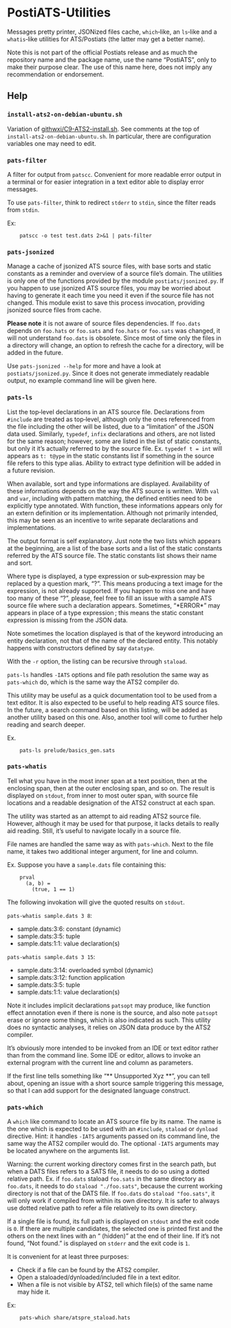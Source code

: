 # PostiATS-Utilities

Messages pretty printer, JSONized files cache, `which`‑like, an `ls`‑like and a `whatis`‑like utilities for ATS/Postiats (the latter may get a better name).

Note this is not part of the official Postiats release and as much the repository name and the package name, use the name “PostiATS”, only to make their purpose clear. The use of this name here, does not imply any recommendation or endorsement.


## Help


### `install-ats2-on-debian-ubuntu.sh`

Variation of [githwxi/C9-ATS2-install.sh](https://gist.github.com/githwxi/7e31f4fd4df92125b73c). See comments at the top of `install-ats2-on-debian-ubuntu.sh`. In particular, there are configuration variables one may need to edit.


### `pats-filter`

A filter for output from `patscc`. Convenient for more readable error output in a terminal or for easier integration in a text editor able to display error messages.

To use `pats-filter`, think to redirect `stderr` to `stdin`, since the filter reads from `stdin`.

Ex:

        patscc -o test test.dats 2>&1 | pats-filter


### `pats-jsonized`

Manage a cache of jsonized ATS source files, with base sorts and static constants as a reminder and overview of a source file’s domain. The utilities is only one of the functions provided by the module `postiats/jsonized.py`. If you happen to use jsonized ATS source files, you may be worried about having to generate it each time
you need it even if the source file has not changed. This module exist to save this process invocation, providing jsonized source files from cache.

**Please note** it is not aware of source files dependencies. If `foo.dats` depends on `foo.hats` or `foo.sats` and `foo.hats` or `foo.sats` was changed, it will not understand `foo.dats` is obsolete. Since most of time only the files in a directory will change, an option to refresh the cache for a directory, will be added in the future.

Use `pats-jsonized --help` for more and have a look at `postiats/jsonized.py`. Since it does not generate immediately readable output, no example command line will be given here.


### `pats-ls`

List the top‑level declarations in an ATS source file. Declarations from `#include` are treated as top‑level, although only the ones referenced from the file including the other will be listed, due to a “limitation” of the JSON data used. Similarly, `typedef`, `infix` declarations and others, are not listed for the same reason; however, some are listed in the list of static constants, but only it it’s actually referred to by the source file. Ex. `typedef t = int` will appears as `t: t@ype` in the static constants list if something in the source file refers to this type alias. Ability to extract type definition will be added in a future revision.

When available, sort and type informations are displayed. Availability of these informations depends on the way the ATS source is written. With `val` and `var`, including with pattern matching, the defined entities need to be explicitly type annotated. With function, these informations appears only for an extern definition or its implementation. Although not primarily intended, this may be seen as an incentive to write separate declarations and implementations.

The output format is self explanatory. Just note the two lists which appears at the beginning, are a list of the base sorts and a list of the static constants referred by the ATS source file. The static constants list shows their name and sort.

Where type is displayed, a type expression or sub‑expression may be replaced by a question mark, “?”. This means producing a text image for the expression, is not already supported. If you happen to miss one and have too many of these “?”, please, feel free to fill an issue with a sample ATS source file where such a declaration appears. Sometimes, “\*ERROR\*” may appears in place of a type expression ; this means the static constant expression is missing from the JSON data.

Note sometimes the location displayed is that of the keyword introducing an entity declaration, not that of the name of the declared entity. This notably happens with constructors defined by say `datatype`.

With the `-r` option, the listing can be recursive through `staload`.

`pats-ls` handles `-IATS` options and file path resolution the same way as `pats-which` do, which is the same way the ATS2 compiler do.

This utility may be useful as a quick documentation tool to be used from a text editor. It is also expected to be useful to help reading ATS source files. In the future, a search command based on this listing, will be added as another utility based on this one. Also, another tool will come to further help reading and search deeper.

Ex.

        pats-ls prelude/basics_gen.sats


### `pats-whatis`

Tell what you have in the most inner span at a text position, then at the enclosing span, then at the outer enclosing span, and so on. The result is displayed on `stdout`, from inner to most outer span, with source file locations and a readable designation of the ATS2 construct at each span.

The utility was started as an attempt to aid reading ATS2 source file. However, although it may be used for that purpose, it lacks details to really aid reading. Still, it’s useful to navigate locally in a source file.

File names are handled the same way as with `pats-which`. Next to the file name, it takes two additional integer argument, for line and column.

Ex. Suppose you have a `sample.dats` file containing this:

        prval
          (a, b) =
            (true, 1 == 1)


The following invokation will give the quoted results on `stdout`.

`pats-whatis sample.dats 3 8`:

  * sample.dats:3:6: constant (dynamic)
  * sample.dats:3:5: tuple
  * sample.dats:1:1: value declaration(s)

`pats-whatis sample.dats 3 15`:

  * sample.dats:3:14: overloaded symbol (dynamic)
  * sample.dats:3:12: function application
  * sample.dats:3:5: tuple
  * sample.dats:1:1: value declaration(s)

Note it includes implicit declarations `patsopt` may produce, like function effect annotation even if there is none is the source, and also note `patsopt` erase or ignore some things, which is also indicated as such. This utility does no syntactic analyses, it relies on JSON data produce by the ATS2 compiler.

It’s obviously more intended to be invoked from an IDE or text editor rather than from the command line. Some IDE or editor, allows to invoke an external program with the current line and column as parameters.

If the first line tells something like “** Unsupported Xyz **”, you can tell about, opening an issue with a short source sample triggering this message, so that I can add support for the designated language construct.


### `pats-which`

A `which` like command to locate an ATS source file by its name. The name is
the one which is expected to be used with an `#include`, `staload` or `dynload` directive. Hint: it handles `-IATS` arguments passed on its command line, the same way the ATS2 compiler would do. The optional `-IATS` arguments may be located anywhere on the arguments list.

Warning: the current working directory comes first in the search path, but when a DATS files refers to a SATS file, it needs to do so using a dotted relative path. Ex. if `foo.dats` staload `foo.sats` in the same directory as `foo.dats`, it needs to do `staload "./foo.sats"`, because the current working directory is not that of the DATS file. If `foo.dats` do `staload "foo.sats"`, it will only work if compiled from within its own directory. It is safer to always use dotted relative path to refer a file relatively to its own directory.

If a single file is found, its full path is displayed on `stdout` and the exit code is `0`. If there are multiple candidates, the selected one is printed first and the others on the next lines with an “ (hidden)” at the end of their line. If it’s not found, “Not found.” is displayed on `stderr` and the exit code is `1`.

It is convenient for at least three purposes:

  * Check if a file can be found by the ATS2 compiler.
  * Open a staloaded/dynloaded/included file in a text editor.
  * When a file is not visible by ATS2, tell which file(s) of the same name may hide it.

Ex:

        pats-which share/atspre_staload.hats
